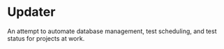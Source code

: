 # Updater
An attempt to automate database management, test scheduling, and test status for projects at work. 
